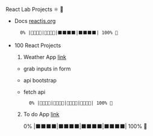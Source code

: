 React Lab Projects ⚛ 📌

- Docs [reactjs.org](https://reactjs.org/)

        0% |🔹🔹🔹🔹|🔹🔹🔹🔹|⬛️⬛️⬛️⬛️|⬛️⬛️⬛️⬛️| 100% 🏁

- 100 React Projects

  1. Weather App [link](https://www.youtube.com/watch?v=204C9yNeOYI)

    - grab inputs in form
    - api bootstrap
    - fetch api

            0% |🌹🌹🌹🌹|🌹🌹🌹🌹|🌹🌹🌹🌹|🌹🌹🌹🌹| 100% 🏁

  2. To do App [link](https://www.youtube.com/watch?v=-RtJroTMDf4)


        0% |⬛️⬛️⬛️⬛️|⬛️⬛️⬛️⬛️|⬛️⬛️⬛️⬛️|⬛️⬛️⬛️⬛️| 100% 🏁
